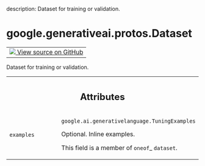 description: Dataset for training or validation.

<div itemscope itemtype="http://developers.google.com/ReferenceObject">
<meta itemprop="name" content="google.generativeai.protos.Dataset" />
<meta itemprop="path" content="Stable" />
</div>

# google.generativeai.protos.Dataset

<!-- Insert buttons and diff -->

<table class="tfo-notebook-buttons tfo-api nocontent">
<td>
  <a target="_blank" href="https://github.com/googleapis/google-cloud-python/tree/main/packages/google-ai-generativelanguage/google/ai/generativelanguage_v1beta/types/tuned_model.py#L344-L361">
    <img src="https://www.tensorflow.org/images/GitHub-Mark-32px.png" />
    View source on GitHub
  </a>
</td>
</table>



Dataset for training or validation.

<!-- Placeholder for "Used in" -->




<!-- Tabular view -->
 <table class="responsive fixed orange">
<colgroup><col width="214px"><col></colgroup>
<tr><th colspan="2"><h2 class="add-link">Attributes</h2></th></tr>

<tr>
<td>

`examples`<a id="examples"></a>

</td>
<td>

`google.ai.generativelanguage.TuningExamples`

Optional. Inline examples.

This field is a member of `oneof`_ ``dataset``.

</td>
</tr>
</table>



